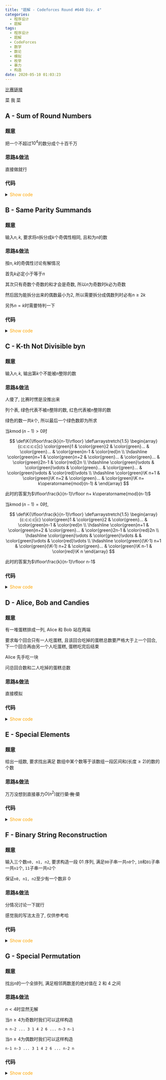 ```yaml
---
title: "题解 - Codeforces Round #640 Div. 4"
categories:
  - 程序设计
  - 题解
tags:
  - 程序设计
  - 题解
  - CodeForces
  - 数学
  - 数论
  - 模拟
  - 枚举
  - 暴力
  - 构造
date: 2020-05-10 01:03:23
---
```


[比赛链接](https://codeforces.com/contest/1352)

菜 我 菜

<!-- more -->

## A - Sum of Round Numbers

### 题意

把一个不超过$10^4$的数分成个十百千万

### 思路&做法

直接做就行

### 代码

<details>
<summary><font color='orange'>Show code</font></summary>

```cpp
/*
 * @Author: Tifa
 * @LastEditTime: 2020-05-10 01:17:42
 * @Description:
 */
#include <bits/stdc++.h>
using namespace std;

int main() {
  int _T_;
  cin >> _T_;
  while (_T_--) {
    int n, _ = 1;
    cin >> n;
    vector<int> ans;
    while (n) {
      if (n % 10) ans.push_back(n % 10 * _);
      n /= 10;
      _ *= 10;
    }
    cout << ans.size() << endl;
    for (int i : ans) cout << i << " ";
    cout << endl;
  }
  return 0;
}
```

</details>

## B - Same Parity Summands

### 题意

输入$n,k$, 要求将$n$拆分成$k$个奇偶性相同, 且和为$n$的数

### 思路&做法

按$n,k$的奇偶性讨论有解情况

首先$k$必定小于等于$n$

其次只有奇数个奇数的和才会是奇数, 所以$n$为奇数时$k$必为奇数

然后因为能拆分出来的偶数最小为$2$, 所以需要拆分成偶数列时必有$n\geqslant2k$

另外$n=k$时需要特判一下

### 代码

<details>
<summary><font color='orange'>Show code</font></summary>

```cpp
/*
 * @Author: Tifa
 * @LastEditTime: 2020-05-09 22:57:28
 * @Description:
 */
void print_odd(int n,int k) {
  cout << "YES" << endl;
  for (int i = 1; i < k; ++i) cout << 1 << " ";
  cout << n - k + 1 << endl;
}

void print_even(int n,int k) {
  cout << "YES" << endl;
  for (int i = 1; i < k; ++i) cout << 2 << " ";
  cout << n - 2 * (k - 1) << endl;
}

int main() {
  int _T_;
  cin >> _T_;
  while (_T_--) {
    int n, k;
    cin >> n >> k;
    if (k > n) {
      cout << "NO" << endl;
      continue;
    }

    if (n == k) {
      print_odd(n, k);
      continue;
    }

    if (n % 2) {
      if (k % 2 == 0) {
        cout << "NO" << endl;
        continue;
      }

      print_odd(n, k);
    } else {
      if (k % 2 && n < k * 2) {
        cout << "NO" << endl;
        continue;
      }

      if (n < k * 2)
        print_odd(n, k);
      else
        print_even(n, k);
    }
  }
  return 0;
}
```

</details>

## C - K-th Not Divisible byn

### 题意

输入$n,k$, 输出第$k$个不能被$n$整除的数

### 思路&做法

人傻了, 比赛时愣是没推出来

列个表, 绿色代表不被$n$整除的数, 红色代表被$n$整除的数

绿色的数一共$k$个, 所以最后一个绿色数即为所求

当$k\operatorname{mod}(n-1)>0$时

$$
\def\K{\lfloor\frac{k}{n-1}\rfloor}
\def\arraystretch{1.5}
   \begin{array}{c:c:c:c:c|c}
   \color{green}1 & \color{green}2 & \color{green}... & \color{green}... & \color{green}n-1 & \color{red}n \\ \hdashline
   \color{green}n+1 & \color{green}n+2 & \color{green}... & \color{green}... & \color{green}2n-1 & \color{red}2n \\ \hdashline
   \color{green}\vdots & \color{green}\vdots & \color{green}... & \color{green}... & \color{green}\vdots & \color{red}\vdots \\ \hdashline
   \color{green}\K n+1 & \color{green}\K n+2 & \color{green}... & \color{green}\K n+ k\operatorname{mod}(n-1) &
\end{array}
$$

此时的答案为$\lfloor\frac{k}{n-1}\rfloor n+ k\operatorname{mod}(n-1)$

当$k\operatorname{mod}(n-1)=0$时,

$$
\def\K{\lfloor\frac{k}{n-1}\rfloor}
\def\arraystretch{1.5}
   \begin{array}{c:c:c:c|c}
   \color{green}1 & \color{green}2 & \color{green}... & \color{green}n-1 & \color{red}n \\ \hdashline
   \color{green}n+1 & \color{green}n+2 & \color{green}... & \color{green}2n-1 & \color{red}2n \\ \hdashline
   \color{green}\vdots & \color{green}\vdots &  & \color{green}\vdots & \color{red}\vdots \\ \hdashline
   \color{green}(\K-1) n+1 & \color{green}(\K-1) n+2 & \color{green}... & \color{green}\K n-1 & \color{red}\K n
\end{array}
$$

此时的答案为$\lfloor\frac{k}{n-1}\rfloor n-1$

### 代码

<details>
<summary><font color='orange'>Show code</font></summary>

```cpp
/*
 * @Author: Tifa
 * @LastEditTime: 2020-05-10 00:48:44
 * @Description:
 */
int main() {
  int _T_;
  cin >> _T_;
  while (_T_--) {
    i64 n, k;
    cin >> n >> k;
    cout << (k / (n - 1)) * n + k % (n - 1) - (k % (n - 1) == 0)<< endl;
  }
  return 0;
}
```

</details>

## D - Alice, Bob and Candies

### 题意

有一堆蛋糕排成一列, Alice 和 Bob 站在两端

要求每个回合只有一人吃蛋糕, 且该回合吃掉的蛋糕总数要严格大于上一个回合, 下一个回合再由另一个人吃蛋糕, 蛋糕吃完后结束

Alice 先手吃一块

问总回合数和二人吃掉的蛋糕总数

### 思路&做法

直接模拟

### 代码

<details>
<summary><font color='orange'>Show code</font></summary>

```cpp
/*
 * @Author: Tifa
 * @LastEditTime: 2020-05-09 23:18:59
 * @Description:
 */
i64 a[N];

int main() {
  i64 _T_;
  cin >> _T_;
  while (_T_--) {
    i64 n;
    cin >> n;
    i64 alice = 1, bob = n;
    for (i64 i = 1; i <= n; ++i) cin >> a[i];
    i64 tot_a = 0, tot_b = 0, now_a = 0, now_b = 0, cnt = 0;
    bool turn = 0;
    while (alice <= bob) {
      if (turn) {
        while (now_b <= now_a && alice <= bob) now_b += a[bob--];
        tot_b += now_b;
        now_a = 0;
      } else {
        while (now_a <= now_b && alice <= bob) now_a += a[alice++];
        tot_a += now_a;
        now_b = 0;
      }
      ++cnt;
      turn ^= 1;
    }
    cout << cnt << " " << tot_a << " " << tot_b << " " << endl;
  }
  return 0;
}
```

</details>

## E - Special Elements

### 题意

给出一组数, 要求找出满足 数组中某个数等于该数组一段区间和(长度$\geqslant2$)的数的个数

### 思路&做法

万万没想到直接暴力$O(n^2)$就行~~菜 我 菜~~

### 代码

<details>
<summary><font color='orange'>Show code</font></summary>

```cpp
/*
 * @Author: Tifa
 * @LastEditTime: 2020-05-10 00:56:23
 * @Description:
 */
int  a[N];
bool vis[N];

int main() {
  int _T_;
  cin >> _T_;
  while (_T_--) {
    memset(vis, 0, sizeof(vis));
    int n;
    cin >> n;
    for (int i = 1; i <= n; ++i) cin >> a[i];
    for (int i = 1, _; i <= n; ++i) {
      _ = a[i];
      for (int j = i + 1; j <= n; ++j) {
        _ += a[j];
        if (_ > 8000) break;
        vis[_] = 1;
      }
    }
    int cnt = 0;
    for (int i = 1; i <= n; ++i) cnt += vis[a[i]];
    cout << cnt << endl;
  }
  return 0;
}
```

</details>

## F - Binary String Reconstruction

### 题意

输入三个数`n0, n1, n2`, 要求构造一段 01 序列, 满足`00`子串一共`n0`个, `10`和`01`子串一共`n1`个, `11`子串一共`n2`个

保证`n0, n1, n2`至少有一个数非 0

### 思路&做法

分情况讨论一下就行

感觉我的写法太丑了, 仅供参考哈

### 代码

<details>
<summary><font color='orange'>Show code</font></summary>

```cpp
/*
 * @Author: Tifa
 * @LastEditTime: 2020-05-09 23:52:40
 * @Description:
 */
int main() {
  int _T_;
  cin >> _T_;
  while (_T_--) {
    int n0, n1, n2;
    cin >> n0 >> n1 >> n2;
    string str;
#define _append_10(s) \
  for (int i = s; i < n1; i += 2) str.append("10")
#define _append_01(s) \
  for (int i = s; i < n1; i += 2) str.append("01")
    if (n0) {
      str.append(string(n0 + 1, '0'));
      if (n1) {
        str.push_back('1');
        --n1;
        if (n1 % 2){
          _append_01(2);
          if (n2) str.append(n2, '1');
          str.push_back('0');
        } else {
          _append_01(0);
          if (n2) str.append(n2, '1');
        }
      }
    } else if (n1) {
      if (n2) {
        str = string(n2 + 1, '1');
        if (n1 % 2) {
          str.push_back('0');
          --n1;
          _append_10(0);
        } else
          _append_01(0);
      } else if (n1 % 2)
        _append_10(0);
      else {
        _append_01(0);
        str.push_back('0');
      }
    } else if (n2)
      str = string(n2 + 1, '1');
    cout << str << endl;
  }
  return 0;
}
```

</details>

## G - Special Permutation

### 题意

找出$n$的一个全排列, 满足相邻两数差的绝对值在 2 和 4 之间

### 思路&做法

$n<4$时显然无解

当$n\geqslant4$为奇数时我们可以这样构造

`n n-2 ... 3 1 4 2 6 ... n-3 n-1`

当$n\geqslant4$为偶数时我们可以这样构造

`n-1 n-3 ... 3 1 4 2 6 ... n-2 n`

### 代码

<details>
<summary><font color='orange'>Show code</font></summary>

```cpp
/*
 * @Author: Tifa
 * @LastEditTime: 2020-05-10 00:00:36
 * @Description:
 */
int main() {
  int _T_;
  cin >> _T_;
  while (_T_--) {
    int n;
    cin >> n;
    if (n < 4) {
      cout << -1 << endl;
      continue;
    }
    if (n % 2) {
      for (int i = n; i >= 1; i -= 2) cout << i << " ";
      cout << "4 2 ";
      for (int i = 6; i < n; i += 2) cout << i << " ";
      cout << endl;
    } else {
      for (int i = n - 1; i >= 1; i -= 2) cout << i << " ";
      cout << "4 2 ";
      for (int i = 6; i <= n; i += 2) cout << i << " ";
      cout << endl;
    }
  }
  return 0;
}
```

</details>
